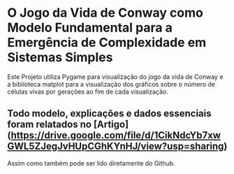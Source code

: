 # O Jogo da Vida de Conway como Modelo Fundamental para a Emergência de Complexidade em Sistemas Simples

Este Projeto utiliza Pygame para visualização do jogo da vida de Conway e a biblioteca matplot para a visualização dos gráficos sobre o número de células vivas por gerações ao fim de cada visualização. 

## Todo modelo, explicações e dados essenciais foram relatados no [Artigo] (https://drive.google.com/file/d/1CikNdcYb7xwGWL5ZJegJvHUpCGhKYnHJ/view?usp=sharing)
Assim como também pode ser lido diretamente do Github.
